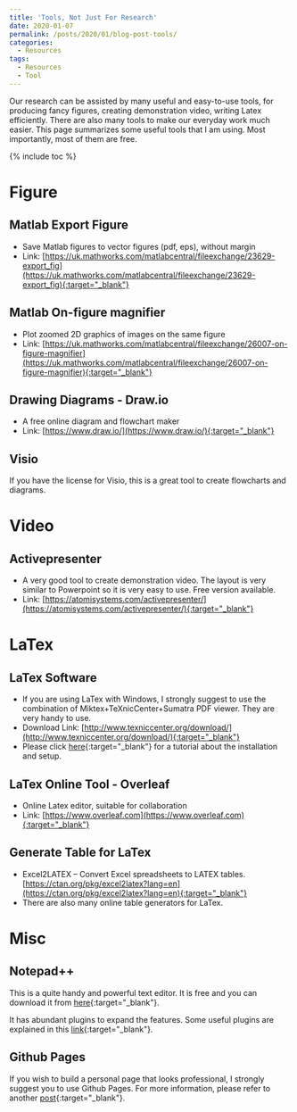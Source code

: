 ```yaml
---
title: 'Tools, Not Just For Research'
date: 2020-01-07
permalink: /posts/2020/01/blog-post-tools/
categories:
  - Resources
tags:
  - Resources
  - Tool
---
```


Our research can be assisted by many useful and easy-to-use tools, for producing fancy figures, creating demonstration video, writing Latex efficiently. There are also many tools to make our everyday work much easier. 
This page summarizes some useful tools that I am using. Most importantly, most of them are free.

{% include toc %}

# Figure

## Matlab Export Figure
* Save Matlab figures to vector figures (pdf, eps), without margin
* Link: [https://uk.mathworks.com/matlabcentral/fileexchange/23629-export_fig](https://uk.mathworks.com/matlabcentral/fileexchange/23629-export_fig){:target="_blank"}  

## Matlab On-figure magnifier
* Plot zoomed 2D graphics of images on the same figure
* Link: [https://uk.mathworks.com/matlabcentral/fileexchange/26007-on-figure-magnifier](https://uk.mathworks.com/matlabcentral/fileexchange/26007-on-figure-magnifier){:target="_blank"}  

## Drawing Diagrams - Draw.io
* A free online diagram and flowchart maker
* Link: [https://www.draw.io/](https://www.draw.io/){:target="_blank"}  

## Visio
If you have the license for Visio, this is a great tool to create flowcharts and diagrams.

# Video  

## Activepresenter
* A very good tool to create demonstration video. The layout is very similar to Powerpoint so it is very easy to use. Free version available.
* Link: [https://atomisystems.com/activepresenter/](https://atomisystems.com/activepresenter/){:target="_blank"}  
 

# LaTex

## LaTex Software 
 * If you are using LaTex with Windows, I strongly suggest to use the combination of Miktex+TeXnicCenter+Sumatra PDF viewer. They are very handy to use.
 * Download Link: [http://www.texniccenter.org/download/](http://www.texniccenter.org/download/){:target="_blank"}  
 * Please click [here](https://granasat.ugr.es/wp-content/uploads/2018/02/How_to_Sumatra_EN.pdf){:target="_blank"} for a tutorial about the installation and setup.
   
## LaTex Online Tool - Overleaf
* Online Latex editor, suitable for collaboration
* Link: [https://www.overleaf.com](https://www.overleaf.com){:target="_blank"}   

## Generate Table for LaTex
* Excel2LATEX – Convert Excel spreadsheets to LATEX tables. [https://ctan.org/pkg/excel2latex?lang=en](https://ctan.org/pkg/excel2latex?lang=en){:target="_blank"} 
* There are also many online table generators for LaTex. 

# Misc
## Notepad++
This is a quite handy and powerful text editor. It is free and you can download it from [here](https://notepad-plus-plus.org/downloads/){:target="_blank"}.

It has abundant plugins to expand the features. Some useful plugins are explained in this [link](https://medium.com/issuehunt/20-best-notepad-plugins-for-developers-183886939eab){:target="_blank"}.

## Github Pages
If you wish to build a personal page that looks professional, I strongly suggest you to use Github Pages. For more information, please refer to another [post](https://junqing-zhang.github.io/posts/2019/05/blog-post-building-a-website/){:target="_blank"}.